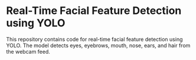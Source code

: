 # Real-Time Facial Feature Detection using YOLO

This repository contains code for real-time facial feature detection using YOLO. The model detects eyes, eyebrows, mouth, nose, ears, and hair from the webcam feed.
